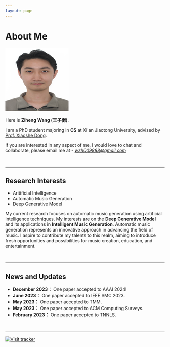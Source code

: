 ```yaml
---
layout: page
---
```


# About Me

<img src="/images/wangziheng.jpg" class="floatpic" width="200" height="200">

Here is **Ziheng Wang (王子衡)**.

I am a PhD student majoring in **CS** at Xi'an Jiaotong University, advised by [Prof. Xiaoshe Dong](http://www.xjtu.edu.cn/jsnr.jsp?urltype=tree.TreeTempUrl&wbtreeid=1632&wbwbxjtuteacherid=457).

If you are interested in any aspect of me, I would love to chat and collaborate, please email me at - *wzh009888@gmail.com*

<br>

---

## Research Interests

- Aritificial Intelligence
- Automatic Music Generation
- Deep Generative Model

My current research focuses on automatic music generation using artificial intelligence techniques. My interests are on the **Deep Generative Model** and its applications in **Intelligent Music Generation**. Automatic music generation represents an innovative approach in advancing the field of music. I aspire to contribute my talents to this realm, aiming to introduce fresh opportunities and possibilities for music creation, education, and entertainment.

<br>

---

## News and Updates

- **December 2023：** One paper accepted to AAAI 2024!
- **June 2023：** One paper accepted to IEEE SMC 2023.
- **May 2023：** One paper accepted to TMM.
- **May 2023：** One paper accepted to ACM Computing Surveys.
- **February 2023：** One paper accepted to TNNLS.
<br>

---
[![Visit tracker](https://clustrmaps.com/map_v2.png?cl=1768c4&w=a&t=n&d=pQyQkYWJ9EDu14vZFBycodEL-DKMU1JphEVRBVMsQAc&co=ffffff)](https://clustrmaps.com/site/1bxk2)

